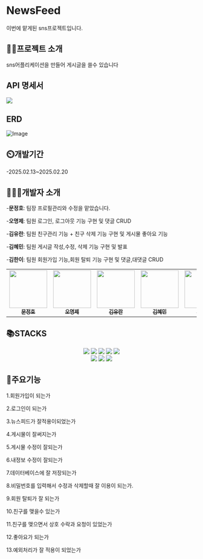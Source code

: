 # NewsFeed
이번에 맡게된 sns프로젝트입니다.

## 👨‍🏫프로젝트 소개
sns어플리케이션을 만들어 게시글을 쓸수 있습니다

## API 명세서 
<a href="https://github.com/user-attachments/files/18878573/_API_.pdf" target="_blank">
<img src="https://img.shields.io/badge/뉴스피드 API-193440.svg?style=for-the-badge"/>
</a>

## ERD
![Image](https://github.com/user-attachments/assets/157ef113-28c4-45a7-b82c-3ef768d6cc74)

## ⏲️개발기간
-2025.02.13~2025.02.20

## 🧑‍🤝‍🧑개발자 소개
-**문정호**: 팀장 프로필관리와 수정을 맡았습니다.
 
-**오명제**: 팀원 로그인, 로그아웃 기능 구현 및 댓글 CRUD
 
-**김유란**: 팀원 친구관리 기능 + 친구 삭제 기능 구현 및 게시물 좋아요 기능

-**김혜민**: 팀원 게시글 작성,수정, 삭제 기능 구현 및 발표

-**김한이**: 팀원 회원가입 기능,회원 탈퇴 기능 구현 및 댓글,대댓글 CRUD
<div align=center> 
<table>
  <tbody>
    <tr>
        <td align="center"><a href="https://github.com/ansdudn2"><img src="https://github.com/user-attachments/assets/27f2fd37-d5e0-449c-9d2d-e95696d17020" width="100px;" alt=""/><br /><sub><b> 문정호 </b></sub></a><br /></td>
        <td align="center"><a href="https://github.com/yoorkim"><img src="https://cdn-static.zep.us/static/assets/baked-avartar-images/8-577-13-588.png" width="100px;" alt=""/><br /><sub><b> 오명제 </b></sub></a><br /></td>
        <td align="center"><a href="https://github.com/ohmyeongje"><img src="https://cdn-static.zep.us/static/assets/baked-avartar-images/10-257-39-301.png" width="100px;" alt=""/><br /><sub><b> 김유란 </b></sub></a><br /></td>
        <td align="center"><a href="https://github.com/learner-nosilv"><img src="https://avatars.githubusercontent.com/u/80045214?v=4" width="100px;" alt=""/><br /><sub><b> 김혜민 </b></sub></a><br /></td>
        <td align="center"><a href="https://github.com/kim-hani"><img src="https://avatars.githubusercontent.com/u/102886829?v=4" width="100px;" alt=""/><br /><sub><b> 김한이 </b></sub></a><br /></td>
    </tr>
  </tbody>
</table>
</div>

## 📚STACKS
<div align=center> 
  <img src="https://img.shields.io/badge/java-007396?style=for-the-badge&logo=java&logoColor=white"> 
  <img src="https://img.shields.io/badge/github-181717?style=for-the-badge&logo=github&logoColor=white">
  <img src="https://img.shields.io/badge/git-F05032?style=for-the-badge&logo=git&logoColor=white">
  <img src="https://img.shields.io/badge/intellijidea-000000?style=for-the-badge&logo=intellijidea&logoColor=white">
  <img src="https://img.shields.io/badge/postman-FF6C37?style=for-the-badge&logo=postman&logoColor=white">
  <br>
  <img src="https://img.shields.io/badge/spring-6DB33F?style=for-the-badge&logo=spring&logoColor=white"> 
  <img src="https://img.shields.io/badge/swagger-85EA2D?style=for-the-badge&logo=swagger&logoColor=white">
  <img src="https://img.shields.io/badge/mysql-4479A1?style=for-the-badge&logo=mysql&logoColor=white">
  
</div>

## 📌주요기능
1.회원가입이 되는가

2.로그인이 되는가

3.뉴스피드가 잘적용이되었는가

4.게시물이 잘써지는가

5.게시물 수정이 잘되는가

6.내정보 수정이 잘되는가

7.데이터베이스에 잘 저장되는가

8.비밀번호를 입력해서 수정과 삭제할때 잘 이용이 되는가.

9.회원 탈퇴가 잘 되는가

10.친구를 맺을수 있는가

11.친구를 맺으면서 상호 수락과 요청이 있었는가

12.좋아요가 되는가

13.예외처리가 잘 적용이 되었는가
